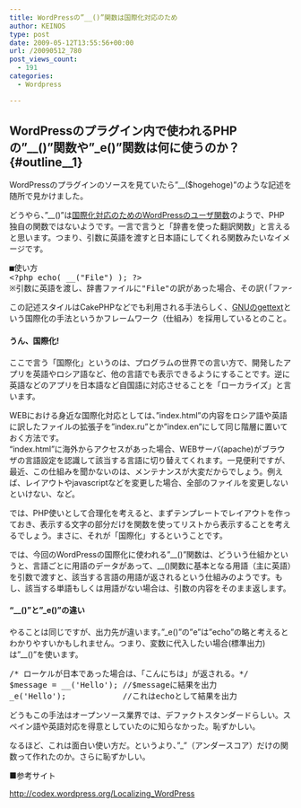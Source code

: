 ```yaml
---
title: WordPressの”__()”関数は国際化対応のため
author: KEINOS
type: post
date: 2009-05-12T13:55:56+00:00
url: /20090512_780
post_views_count:
  - 191
categories:
  - Wordpress

---
```

## WordPressのプラグイン内で使われるPHPの”_\_()”関数や”\_e()”関数は何に使うのか？ {#outline__1}

<div class="section">
  <p>
    WordPressのプラグインのソースを見ていたら&#8221;__($hogehoge)&#8221;のような記述を随所で見かけました。
  </p>
  
  <p>
    どうやら、&#8221;__()&#8221;は<a href="http://codex.wordpress.org/Localizing_WordPress" target="_blank">国際化対応のためのWordPressのユーザ関数</a>のようで、PHP独自の関数ではないようです。一言で言うと「辞書を使った翻訳関数」と言えると思います。つまり、引数に英語を渡すと日本語にしてくれる関数みたいなイメージです。
  </p>
  
  <pre class="syntax-highlight">
■使い方
<span class="synSpecial">&#60;?php</span> <span class="synPreProc">echo</span><span class="synSpecial">(</span> __<span class="synSpecial">(</span>&#34;<span class="synConstant">File</span>&#34;<span class="synSpecial">)</span> <span class="synSpecial">)</span>; <span class="synSpecial">?&#62;</span>
※引数に英語を渡し、辞書ファイルに&#34;File&#34;の訳があった場合、その訳(「ファイル」)を返す。ない場合は引数の&#34;File&#34;がそのまま返される。
</pre>
  
  <p>
    この記述スタイルはCakePHPなどでも利用される手法らしく、<a href="http://www.gnu.org/software/gettext/gettext.html" target="_blank">GNUのgettext</a>という国際化の手法というかフレームワーク（仕組み）を採用しているとのこと。
  </p>
  
  <h4 id="outline__1_0_1">
    うん、国際化!
  </h4>
  
  <p>
    ここで言う「国際化」というのは、プログラムの世界での言い方で、開発したアプリを英語やロシア語など、他の言語でも表示できるようにすることです。逆に英語などのアプリを日本語など自国語に対応させることを「ローカライズ」と言います。
  </p>
  
  <p>
    WEBにおける身近な国際化対応としては、&#8221;index.html&#8221;の内容をロシア語や英語に訳したファイルの拡張子を&#8221;index.ru&#8221;とか&#8221;index.en&#8221;にして同じ階層に置いておく方法です。<br />&#8220;index.html&#8221;に海外からアクセスがあった場合、WEBサーバ(apache)がブラウザの言語設定を認識して該当する言語に切り替えてくれます。一見便利ですが、最近、この仕組みを聞かないのは、メンテナンスが大変だからでしょう。例えば、レイアウトやjavascriptなどを変更した場合、全部のファイルを変更しないといけない、など。
  </p>
  
  <p>
    では、PHP使いとして合理化を考えると、まずテンプレートでレイアウトを作っておき、表示する文字の部分だけを関数を使ってリストから表示することを考えるでしょう。まさに、それが「国際化」するということです。
  </p>
  
  <p>
    では、今回のWordPressの国際化に使われる&#8221;__()&#8221;関数は、どういう仕組かというと、言語ごとに用語のデータがあって、__()関数に基本となる用語（主に英語）を引数で渡すと、該当する言語の用語が返されるという仕組みのようです。もし、該当する単語もしくは用語がない場合は、引数の内容をそのまま返します。
  </p>
  
  <h4 id="outline__1_0_2">
    &#8220;__()&#8221;と&#8221;_e()&#8221;の違い
  </h4>
  
  <p>
    やることは同じですが、出力先が違います。&#8221;_e()&#8221;の&#8221;e&#8221;は&#8221;echo&#8221;の略と考えるとわかりやすいかもしれません。つまり、変数に代入したい場合(標準出力)は&#8221;__()&#8221;を使います。
  </p>
  
  <pre class="syntax-highlight">
/* ローケルが日本であった場合は、「こんにちは」が返される。*/
$message = __('Hello'); //$messageに結果を出力
_e('Hello');            //これはechoとして結果を出力
</pre>
  
  <p>
    <p>
      どうもこの手法はオープンソース業界では、デファクトスタンダードらしい。スペイン語や英語対応を得意としていたのに知らなかった。恥ずかしい。
    </p>
  </p>
  
  <p>
    <p>
      なるほど、これは面白い使い方だ。というより、&#8221;_&#8221;（アンダースコア）だけの関数って作れたのか。さらに恥ずかしい。
    </p>
  </p>
  
  <p>
    ■参考サイト
  </p>
  
  <p>
    <a href="http://codex.wordpress.org/Localizing_WordPress" title="Translating WordPress 《 WordPress Codex">http://codex.wordpress.org/Localizing_WordPress</a>
  </p>
</div>